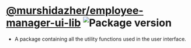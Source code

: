 # [@murshidazher/employee-manager-ui-lib](https://github.com/murshidazher/employee-manager-ui/tree/main/packages/lib) ![Package version](https://img.shields.io/github/package-json/v/murshidazher/employee-manager-ui?filename=packages%2Flib%2Fpackage.json\&label=%20\&color=0080FF)

- A package containing all the utility functions used in the user interface.
